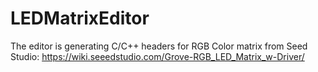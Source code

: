 # LEDMatrixEditor
The editor is generating C/C++ headers for RGB Color matrix from Seed Studio: https://wiki.seeedstudio.com/Grove-RGB_LED_Matrix_w-Driver/
